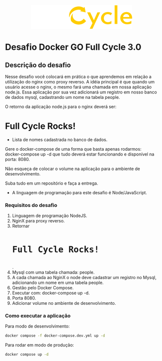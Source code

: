 <div align="center">
  <img title="Full Cycle 3.0" alt="logo empresa full cycle" src="./assets//logo-full-cycle.svg" />
</div>

# Desafio Docker GO Full Cycle 3.0

## Descrição do desafio

Nesse desafio você colocará em prática o que aprendemos em relação a utilização do nginx como proxy reverso. A idéia principal é que quando um usuário acesse o nginx, o mesmo fará uma chamada em nossa aplicação node.js. Essa aplicação por sua vez adicionará um registro em nosso banco de dados mysql, cadastrando um nome na tabela people.

O retorno da aplicação node.js para o nginx deverá ser:

<h1>Full Cycle Rocks!</h1>

- Lista de nomes cadastrada no banco de dados.

Gere o docker-compose de uma forma que basta apenas rodarmos: docker-compose up -d que tudo deverá estar funcionando e disponível na porta: 8080.

Não esqueça de colocar o volume na aplicação para o ambiente de desenvolvimento. 

Suba tudo em um repositório e faça a entrega.

* A linguagem de programação para este desafio é Node/JavaScript.

### Requisitos do desafio
1) Linguagem de programação NodeJS.
2) NginX para proxy reverso.
3) Retornar <pre><h1>Full Cycle Rocks!</h1></pre>.
4) Mysql com uma tabela chamada: people.
5) A cada chamada ao NginX o node deve cadastrar um registro no Mysql, adicionando um nome em uma tabela people.
6) Gestão pelo Docker Compose.
7) Executar com: docker-compose up -d.
8) Porta 8080.
9) Adicionar volume no ambiente de desenvolvimento.

### Como executar a aplicação

Para modo de desenvolvimento:
```bash
docker compose -f docker-compose.dev.yml up -d
```

Para rodar em modo de produção:

```bash
docker compose up -d
```